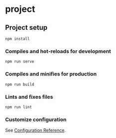 # project

## Project setup

```
npm install
```

### Compiles and hot-reloads for development

```
npm run serve
```

### Compiles and minifies for production

```
npm run build
```

### Lints and fixes files

```
npm run lint
```

### Customize configuration

See [Configuration Reference](https://cli.vuejs.org/config/).

<!--  ····· -->
<!-- 创建完项目之后 -->
<!-- 1、按需引入antd cnpm install ant-design-vue --save -->
<!-- 1）先下载 npm i babel-plugin-import --save-dev -->
<!-- 2）在.babelrc文件中配置对应的插件引入 -->
<!--
  "plugins": [
      [
          "import",
          {
              "libraryName": "ant-design-vue",
              "libraryDirectory": "lib",
              "style": "css"
          }
      ]
  ]
 -->
 <!-- 3)其次就是创建一个until/import文件来放这个按需引入的组件文件 -->
 <!-- 2、 引入eslint和prettierrc校验 -->
 <!-- 3、 配置vue.config.js文件 -->
 <!-- 4、 侧边栏组件 src/components/slideBar -->
 <!-- 5、 对于路由配置这里每个大的路由的component都是layout如果大的路由下面的子路由还有子路由就是在大陆有的子路由里面写上 <router-view></router-view> -->
